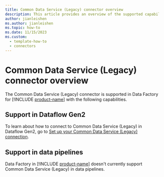 ```yaml
---
title: Common Data Service (Legacy) connector overview
description: This article provides an overview of the supported capabilities of the Common Data Service (Legacy) connector.
author: jianleishen
ms.author: jianleishen
ms.topic: how-to
ms.date: 11/15/2023
ms.custom:
  - template-how-to
  - connectors
---
```


# Common Data Service (Legacy) connector overview

The Common Data Service (Legacy) connector is supported in Data Factory for [!INCLUDE [product-name](../includes/product-name.md)] with the following capabilities.

## Support in Dataflow Gen2

To learn about how to connect to Common Data Service (Legacy) in Dataflow Gen2, go to [Set up your Common Data Service (Legacy) connection](connector-common-data-service-legacy.md).

## Support in data pipelines

Data Factory in [!INCLUDE [product-name](../includes/product-name.md)] doesn't currently support Common Data Service (Legacy) in data pipelines.
